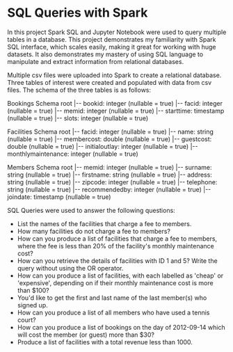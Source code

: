 # SQL Queries with Spark

In this project Spark SQL and Jupyter Notebook were used to query multiple tables in a database. This project demonstrates my familiarity with Spark SQL interface, which scales easily, making it great for working with huge datasets. It also demonstrates my mastery of using SQL language to manipulate and extract information from relational databases. 

Multiple csv files were uploaded into Spark to create a relational database. Three tables of interest were created and populated with data from csv files. The schema of the three tables is as follows:

Bookings Schema
root
 |-- bookid: integer (nullable = true)
 |-- facid: integer (nullable = true)
 |-- memid: integer (nullable = true)
 |-- starttime: timestamp (nullable = true)
 |-- slots: integer (nullable = true)

Facilities Schema
root
 |-- facid: integer (nullable = true)
 |-- name: string (nullable = true)
 |-- membercost: double (nullable = true)
 |-- guestcost: double (nullable = true)
 |-- initialoutlay: integer (nullable = true)
 |-- monthlymaintenance: integer (nullable = true)

Members Schema
root
 |-- memid: integer (nullable = true)
 |-- surname: string (nullable = true)
 |-- firstname: string (nullable = true)
 |-- address: string (nullable = true)
 |-- zipcode: integer (nullable = true)
 |-- telephone: string (nullable = true)
 |-- recommendedby: integer (nullable = true)
 |-- joindate: timestamp (nullable = true)
 
 SQL Queries were used to answer the following questions:
 - List the names of the facilities that charge a fee to members.
 - How many facilities do not charge a fee to members?
 - How can you produce a list of facilities that charge a fee to members, where the fee is less than 20% of the facility's monthly maintenance cost?
 - How can you retrieve the details of facilities with ID 1 and 5? Write the query without using the OR operator.
 - How can you produce a list of facilities, with each labelled as 'cheap' or 'expensive', depending on if their monthly maintenance cost is more than $100?
 - You'd like to get the first and last name of the last member(s) who signed up.
 - How can you produce a list of all members who have used a tennis court?
 - How can you produce a list of bookings on the day of 2012-09-14 which will cost the member (or guest) more than $30?
 - Produce a list of facilities with a total revenue less than 1000.
